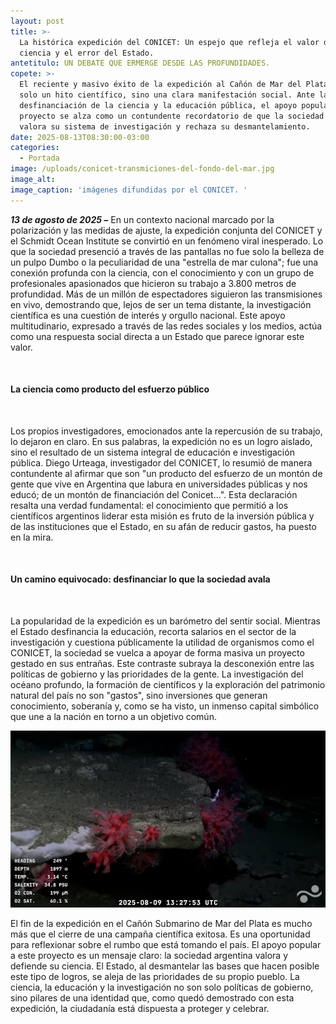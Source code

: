 ```yaml
---
layout: post
title: >-
  La histórica expedición del CONICET: Un espejo que refleja el valor de la
  ciencia y el error del Estado.
antetitulo: UN DEBATE QUE ERMERGE DESDE LAS PROFUNDIDADES.
copete: >-
  El reciente y masivo éxito de la expedición al Cañón de Mar del Plata no fue
  solo un hito científico, sino una clara manifestación social. Ante la
  desfinanciación de la ciencia y la educación pública, el apoyo popular a este
  proyecto se alza como un contundente recordatorio de que la sociedad argentina
  valora su sistema de investigación y rechaza su desmantelamiento.
date: 2025-08-13T08:30:00-03:00
categories:
  - Portada
image: /uploads/conicet-transmiciones-del-fondo-del-mar.jpg
image_alt:
image_caption: 'imágenes difundidas por el CONICET. '
---
```

***13 de agosto de 2025 –*** En un contexto nacional marcado por la polarización y las medidas de ajuste, la expedición conjunta del CONICET y el Schmidt Ocean Institute se convirtió en un fenómeno viral inesperado. Lo que la sociedad presenció a través de las pantallas no fue solo la belleza de un pulpo Dumbo o la peculiaridad de una "estrella de mar culona"; fue una conexión profunda con la ciencia, con el conocimiento y con un grupo de profesionales apasionados que hicieron su trabajo a 3.800 metros de profundidad. Más de un millón de espectadores siguieron las transmisiones en vivo, demostrando que, lejos de ser un tema distante, la investigación científica es una cuestión de interés y orgullo nacional. Este apoyo multitudinario, expresado a través de las redes sociales y los medios, actúa como una respuesta social directa a un Estado que parece ignorar este valor.

&nbsp;

#### La ciencia como producto del esfuerzo público

&nbsp;

Los propios investigadores, emocionados ante la repercusión de su trabajo, lo dejaron en claro. En sus palabras, la expedición no es un logro aislado, sino el resultado de un sistema integral de educación e investigación pública. Diego Urteaga, investigador del CONICET, lo resumió de manera contundente al afirmar que son "un producto del esfuerzo de un montón de gente que vive en Argentina que labura en universidades públicas y nos educó; de un montón de financiación del Conicet...". Esta declaración resalta una verdad fundamental: el conocimiento que permitió a los científicos argentinos liderar esta misión es fruto de la inversión pública y de las instituciones que el Estado, en su afán de reducir gastos, ha puesto en la mira.

&nbsp;

#### Un camino equivocado: desfinanciar lo que la sociedad avala

&nbsp;

La popularidad de la expedición es un barómetro del sentir social. Mientras el Estado desfinancia la educación, recorta salarios en el sector de la investigación y cuestiona públicamente la utilidad de organismos como el CONICET, la sociedad se vuelca a apoyar de forma masiva un proyecto gestado en sus entrañas. Este contraste subraya la desconexión entre las políticas de gobierno y las prioridades de la gente. La investigación del océano profundo, la formación de científicos y la exploración del patrimonio natural del país no son "gastos", sino inversiones que generan conocimiento, soberanía y, como se ha visto, un inmenso capital simbólico que une a la nación en torno a un objetivo común.

![](/uploads/conicet-ciencia-argentina.jpg)

El fin de la expedición en el Cañón Submarino de Mar del Plata es mucho más que el cierre de una campaña científica exitosa. Es una oportunidad para reflexionar sobre el rumbo que está tomando el país. El apoyo popular a este proyecto es un mensaje claro: la sociedad argentina valora y defiende su ciencia. El Estado, al desmantelar las bases que hacen posible este tipo de logros, se aleja de las prioridades de su propio pueblo. La ciencia, la educación y la investigación no son solo políticas de gobierno, sino pilares de una identidad que, como quedó demostrado con esta expedición, la ciudadanía está dispuesta a proteger y celebrar.